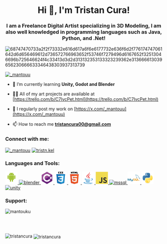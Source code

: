 <h1 align="center">Hi 👋, I'm Tristan Cura!</h1>
<h3 align="center">I am a Freelance Digital Artist specializing in 3D Modeling, I am also well knowledged in programming languages such as Java, Python, and .Net!</h3>

![68747470733a2f2f73332e616d617a6f6e6177732e636f6d2f776174747061642d6d656469612d736572766963652f53746f7279496d6167652f32513046696b725646624f4c33413d3d2d313132353133323239362e313666613039656230666633346438303937313739](https://github.com/TristanCura/TristanCura/assets/111546355/e25219c0-c815-42cf-b273-895a86030c49)


<p align="left"> <a href="https://twitter.com/_mantouu" target="blank"><img src="https://img.shields.io/twitter/follow/_mantouu?logo=twitter&style=for-the-badge" alt="_mantouu" /></a> </p>

- 🌱 I’m currently learning **Unity, Godot and Blender**

- 👨‍💻 All of my art projects are available at [https://trello.com/b/C7IvcPet.html](https://trello.com/b/C7IvcPet.html)

- 📝 I regularly post my work on [https://x.com/_mantouu](https://x.com/_mantouu)

- 📫 How to reach me **tristancura00@gmail.com**

<h3 align="left">Connect with me:</h3>
<p align="left">
<a href="https://twitter.com/_mantouu" target="blank"><img align="center" src="https://raw.githubusercontent.com/rahuldkjain/github-profile-readme-generator/master/src/images/icons/Social/twitter.svg" alt="_mantouu" height="30" width="40" /></a>
<a href="https://instagram.com/tristn.kel" target="blank"><img align="center" src="https://raw.githubusercontent.com/rahuldkjain/github-profile-readme-generator/master/src/images/icons/Social/instagram.svg" alt="tristn.kel" height="30" width="40" /></a>
</p>

<h3 align="left">Languages and Tools:</h3>
<p align="left"> <a href="https://developer.android.com" target="_blank" rel="noreferrer"> <img src="https://raw.githubusercontent.com/devicons/devicon/master/icons/android/android-original-wordmark.svg" alt="android" width="40" height="40"/> </a> <a href="https://www.blender.org/" target="_blank" rel="noreferrer"> <img src="https://download.blender.org/branding/community/blender_community_badge_white.svg" alt="blender" width="40" height="40"/> </a> <a href="https://www.w3schools.com/cs/" target="_blank" rel="noreferrer"> <img src="https://raw.githubusercontent.com/devicons/devicon/master/icons/csharp/csharp-original.svg" alt="csharp" width="40" height="40"/> </a> <a href="https://www.w3schools.com/css/" target="_blank" rel="noreferrer"> <img src="https://raw.githubusercontent.com/devicons/devicon/master/icons/css3/css3-original-wordmark.svg" alt="css3" width="40" height="40"/> </a> <a href="https://www.w3.org/html/" target="_blank" rel="noreferrer"> <img src="https://raw.githubusercontent.com/devicons/devicon/master/icons/html5/html5-original-wordmark.svg" alt="html5" width="40" height="40"/> </a> <a href="https://www.java.com" target="_blank" rel="noreferrer"> <img src="https://raw.githubusercontent.com/devicons/devicon/master/icons/java/java-original.svg" alt="java" width="40" height="40"/> </a> <a href="https://developer.mozilla.org/en-US/docs/Web/JavaScript" target="_blank" rel="noreferrer"> <img src="https://raw.githubusercontent.com/devicons/devicon/master/icons/javascript/javascript-original.svg" alt="javascript" width="40" height="40"/> </a> <a href="https://www.microsoft.com/en-us/sql-server" target="_blank" rel="noreferrer"> <img src="https://www.svgrepo.com/show/303229/microsoft-sql-server-logo.svg" alt="mssql" width="40" height="40"/> </a> <a href="https://www.mysql.com/" target="_blank" rel="noreferrer"> <img src="https://raw.githubusercontent.com/devicons/devicon/master/icons/mysql/mysql-original-wordmark.svg" alt="mysql" width="40" height="40"/> </a> <a href="https://www.python.org" target="_blank" rel="noreferrer"> <img src="https://raw.githubusercontent.com/devicons/devicon/master/icons/python/python-original.svg" alt="python" width="40" height="40"/> </a> <a href="https://unity.com/" target="_blank" rel="noreferrer"> <img src="https://www.vectorlogo.zone/logos/unity3d/unity3d-icon.svg" alt="unity" width="40" height="40"/> </a> </p>

<h3 align="left">Support:</h3>
<p><a href="https://ko-fi.com/mantouku"> <img align="left" src="https://cdn.ko-fi.com/cdn/kofi3.png?v=3" height="50" width="210" alt="mantouku" /></a></p><br><br>

<br><p><img align="left" src="https://github-readme-stats.vercel.app/api/top-langs?username=tristancura&show_icons=true&locale=en&layout=compact" alt="tristancura" /></p>

<p>&nbsp;<img align="center" src="https://github-readme-stats.vercel.app/api?username=tristancura&show_icons=true&locale=en" alt="tristancura" /></p>
